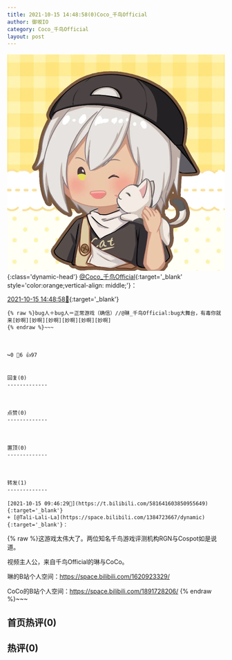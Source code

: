 ```yaml
---
title: 2021-10-15 14:48:58(0)Coco_千鸟Official
author: 御坂IO
category: Coco_千鸟Official
layout: post
---
```


![img](/images/85e485bc0dbd0cde4d15f24d7cffe9704618ad10.jpg){:class='dynamic-head'}
[@Coco_千鸟Official](https://space.bilibili.com/1891728206/dynamic){:target='_blank' style='color:orange;vertical-align: middle;'}：

[2021-10-15 14:48:58🔗](https://t.bilibili.com/581719553220210984){:target='_blank'}

~~~
{% raw %}bug人＋bug人＝正常游戏（确信）//@琳_千鸟Official:bug大舞台，有毒你就来[妙啊][妙啊][妙啊][妙啊][妙啊][妙啊]
{% endraw %}~~~



↪️0 💬6 👍97


回复(0)
-------------



点赞(0)
-------------



置顶(0)
-------------



转发(1)
-------------

[2021-10-15 09:46:29🔗](https://t.bilibili.com/581641603850955649){:target='_blank'}
+ [@Tali-Lali-La](https://space.bilibili.com/1384723667/dynamic){:target='_blank'}：
~~~
{% raw %}这游戏太伟大了。两位知名千鸟游戏评测机构RGN与Cospot如是说道。



视频主人公，来自千鸟Official的琳与CoCo。

琳的B站个人空间：https://space.bilibili.com/1620923329/

CoCo的B站个人空间：https://space.bilibili.com/1891728206/
{% endraw %}~~~






首页热评(0)
-------------



热评(0)
-------------



